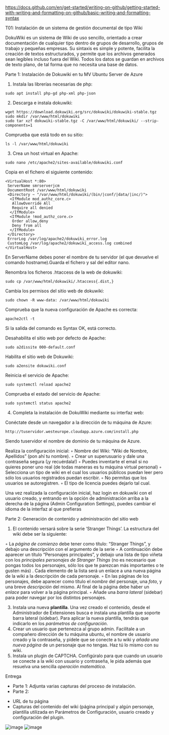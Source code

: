 https://docs.github.com/en/get-started/writing-on-github/getting-started-with-writing-and-formatting-on-github/basic-writing-and-formatting-syntax


T01: Instalación de un sistema de gestión documental de tipo Wiki

DokuWiki es un sistema de Wiki de uso sencillo, orientado a crear documentación de
cualquier tipo dentro de grupos de desarrollo, grupos de trabajo y pequeñas empresas. Su
sintaxis es simple y potente, facilita la creación de textos estructurados, y permite que los
archivos generados sean legibles incluso fuera del Wiki. Todos los datos se guardan en
archivos de texto plano, de tal forma que no necesita una base de datos.

Parte 1: Instalación de Dokuwiki en tu MV Ubuntu Server de Azure

1. Instala las librerías necesarias de php:
```
sudo apt install php-gd php-xml php-json
```

2. Descarga e instala dokuwiki:
```
wget https://download.dokuwiki.org/src/dokuwiki/dokuwiki-stable.tgz
sudo mkdir /var/www/html/dokuwiki
sudo tar xzf dokuwiki-stable.tgz -C /var/www/html/dokuwiki/ --strip-components=1
```

Comprueba que está todo en su sitio: 
```
ls -l /var/www/html/dokuwiki
```


3. Crea un host virtual en Apache:
```
sudo nano /etc/apache2/sites-available/dokuwiki.conf
```

Copia en el fichero el siguiente contenido:
```
<VirtualHost *:80>
 ServerName smrserverjcm
 DocumentRoot /var/www/html/dokuwiki
 <Directory ~ "/var/www/html/dokuwiki/(bin/|conf/|data/|inc/)">
  <IfModule mod_authz_core.c>
   AllowOverride All
   Require all denied
  </IfModule>
  <IfModule !mod_authz_core.c>
   Order allow,deny
   Deny from all
  </IfModule>
 </Directory>
 ErrorLog /var/log/apache2/dokuwiki_error.log
 CustomLog /var/log/apache2/dokuwiki_access.log combined
</VirtualHost>
```

En ServerName debes poner el nombre de tu servidor (el que devuelve el comando hostname).Guarda el fichero y sal del editor nano.

Renombra los ficheros .htaccess de la web de dokuwiki:
```
sudo cp /var/www/html/dokuwiki/.htaccess{.dist,}
```

Cambia los permisos del sitio web de dokuwiki:
```
sudo chown -R www-data: /var/www/html/dokuwiki
```
Comprueba que la nueva configuración de Apache es correcta:
```
apache2ctl -t
```
Si la salida del comando es Syntax OK, está correcto.

Desahabilita el sitio web por defecto de Apache:
```
sudo a2dissite 000-default.conf
```

Habilita el sitio web de Dokuwiki:
```
sudo a2ensite dokuwiki.conf
```

Reinicia el servicio de Apache:
```
sudo systemctl reload apache2
```

Comprueba el estado del servicio de Apache:
```
sudo systemctl status apache2
```

4. Completa la instalación de DokuWiki mediante su interfaz web:

Conéctate desde un navegador a la dirección de tu máquina de Azure:
```
http://tuservidor.westeurope.cloudapp.azure.com/install.php
```

Siendo tuservidor el nombre de dominio de tu máquina de Azure.

Realiza la configuración inicial:
◦ Nombre del Wiki: “Wiki de Nombre, Apellidos” (pon ahí tu nombre).
◦ Crear un superusuario y dale una contraseña segura (¡y recuérdala!)
◦ Puedes inventarte el email si no quieres poner uno real (de todas maneras es tu máquina virtual personal)
◦ Selecciona un tipo de wiki en el cual los usuarios públicos puedan leer pero sólo los usuarios registrados puedan escribir.
◦ No permitas que los usuarios se autoregistren.
◦ El tipo de licencia puedes dejarlo tal cual.

Una vez realizada la configuración inicial, haz login en dokuwiki con el usuario creado, y entrando en la opción de administración arriba a la derecha de la página (Admin Configuration Settings), puedes cambiar el idioma de la interfaz al que prefieras

Parte 2: Generación de contenido y administración del sitio web

1. El contenido versará sobre la serie ‘Stranger Things’. La estructura del wiki debe ser la siguiente:


◦ La _página de comienzo_ debe tener como título: “Stranger Things”, y debajo una descripción con el argumento de la serie
◦ A continuación debe aparecer un título “Personajes principales”, y debajo una lista de tipo viñeta con los _principales personajes de Stranger Things_ (no es necesario que pongas todos los personajes, sólo los que te parezcan más importantes o te gusten más) . Cada elemento de la lista será un enlace a una nueva página de la wiki a la descripción de cada personaje.
◦ En las páginas de los personajes, debe aparecer como título el _nombre_ del personaje, una _foto_, y una breve _descripción_ del mismo. Al final de la página debe haber un _enlace_ para volver a la página principal.
◦ Añade una _barra lateral_ (sidebar) para poder navegar por los distintos personajes.

3. Instala una nueva **plantilla**. Una vez creado el contenido, desde el Administrador de Extensiones busca e instala una plantilla que soporte barra lateral (sidebar). Para aplicar la nueva plantilla, tendrás que indicarlo en los _parámetros de configuración_.
4. Crear un usuario que pertenezca al grupo admin. Facilítale a un compañero dirección de tu máquina ubuntu, el nombre de usuario creado y la contraseña, y pídele que se conecte a tu wiki y _añada una nueva página_ de un personaje que no tengas. Haz tú lo mismo con su wiki.
5. Instala un plugin de CAPTCHA. Configúralo para que cuando un usuario se conecte a la wiki con usuario y contraseña, le pida además que resuelva una sencilla _operación matemática_.

Entrega
* Parte 1: Adjunta varias capturas del proceso de instalación.
* Parte 2:
 - URL de tu página
 - Capturas del contenido del wiki (página principal y algún personaje, plantilla utilizada en Parámetros de Configuración, usuario creado y configuración del plugin.

![image](https://github.com/theintrokey/theintrokey/assets/15022199/98bafdbb-7d12-445d-a5be-5559bc8cdc4a)
![image](https://github.com/theintrokey/theintrokey/assets/15022199/15005043-dac5-416e-9846-b5ad5ba6ee2a)

